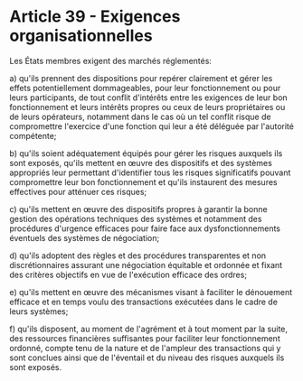 # Article 39 - Exigences organisationnelles


Les États membres exigent des marchés réglementés:

a) qu'ils prennent des dispositions pour repérer clairement et gérer les effets potentiellement dommageables, pour leur fonctionnement ou pour leurs participants, de tout conflit d'intérêts entre les exigences de leur bon fonctionnement et leurs intérêts propres ou ceux de leurs propriétaires ou de leurs opérateurs, notamment dans le cas où un tel conflit risque de compromettre l'exercice d'une fonction qui leur a été déléguée par l'autorité compétente;

b) qu'ils soient adéquatement équipés pour gérer les risques auxquels ils sont exposés, qu'ils mettent en œuvre des dispositifs et des systèmes appropriés leur permettant d'identifier tous les risques significatifs pouvant compromettre leur bon fonctionnement et qu'ils instaurent des mesures effectives pour atténuer ces risques;

c) qu'ils mettent en œuvre des dispositifs propres à garantir la bonne gestion des opérations techniques des systèmes et notamment des procédures d'urgence efficaces pour faire face aux dysfonctionnements éventuels des systèmes de négociation;

d) qu'ils adoptent des règles et des procédures transparentes et non discrétionnaires assurant une négociation équitable et ordonnée et fixant des critères objectifs en vue de l'exécution efficace des ordres;

e) qu'ils mettent en œuvre des mécanismes visant à faciliter le dénouement efficace et en temps voulu des transactions exécutées dans le cadre de leurs systèmes;

f) qu'ils disposent, au moment de l'agrément et à tout moment par la suite, des ressources financières suffisantes pour faciliter leur fonctionnement ordonné, compte tenu de la nature et de l'ampleur des transactions qui y sont conclues ainsi que de l'éventail et du niveau des risques auxquels ils sont exposés.
